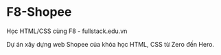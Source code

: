 # F8-Shopee

Học HTML/CSS cùng F8 - fullstack.edu.vn

Dự án xây dựng web Shopee của khóa học HTML, CSS từ Zero đến Hero.
